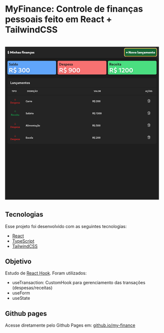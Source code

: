 # MyFinance: Controle de finanças pessoais feito em React + TailwindCSS

<h1 align="center">
  <img alt="Logo" title="logo.app" src=".github/screen.png" />
</h1>

## Tecnologias

Esse projeto foi desenvolvido com as seguintes tecnologias:

- [React](https://reactjs.org)
- [TypeScript](https://www.typescriptlang.org/)
- [TailwindCSS](https://tailwindcss.com/)


## Objetivo

Estudo de [React Hook](https://reactjs.org/docs/hooks-intro.html). Foram utilizados:

- useTransaction: CustomHook para gerenciamento das transações (despesas/receitas)
- useForm
- useState

## Github pages

Acesse diretamente pelo Github Pages em: [github.io/my-finance](https://rafatosta.github.io/my-finance/)



